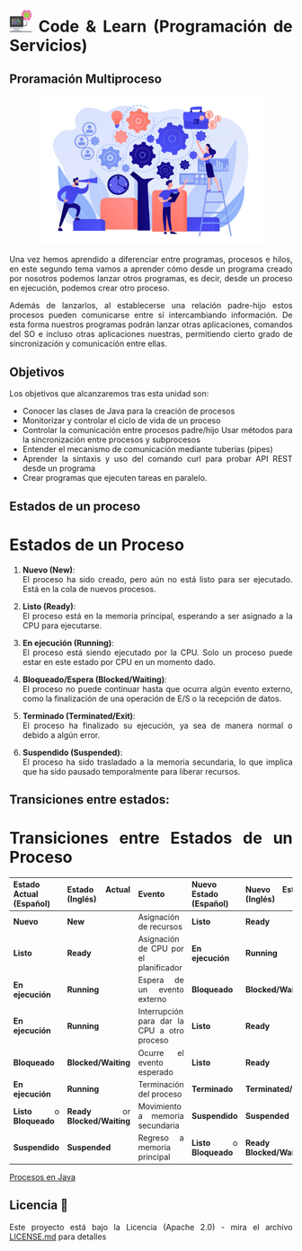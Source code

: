 <div align="justify">

# <img src=../../../images/computer.png width="40"> Code & Learn (Programación de Servicios)

## Proramación Multiproceso

<div align="center">

<img src=images/procesos.png width="400">

</div>

Una vez hemos aprendido a diferenciar entre programas, procesos e hilos, en este segundo tema vamos a aprender cómo desde un programa creado por nosotros podemos lanzar otros programas, es decir, desde un proceso en ejecución, podemos crear otro proceso.

Además de lanzarlos, al establecerse una relación padre-hijo estos procesos pueden comunicarse entre sí intercambiando información. De esta forma nuestros programas podrán lanzar otras aplicaciones, comandos del SO e incluso otras aplicaciones nuestras, permitiendo cierto grado de sincronización y comunicación entre ellas.

## Objetivos

Los objetivos que alcanzaremos tras esta unidad son:

- Conocer las clases de Java para la creación de procesos
- Monitorizar y controlar el ciclo de vida de un proceso
- Controlar la comunicación entre procesos padre/hijo
Usar métodos para la sincronización entre procesos y subprocesos
- Entender el mecanismo de comunicación mediante tuberías (pipes)
- Aprender la sintaxis y uso del comando curl para probar API REST desde un programa
- Crear programas que ejecuten tareas en paralelo.

## Estados de un proceso

# Estados de un Proceso

1. **Nuevo (New)**:  
   El proceso ha sido creado, pero aún no está listo para ser ejecutado. Está en la cola de nuevos procesos.

2. **Listo (Ready)**:  
   El proceso está en la memoria principal, esperando a ser asignado a la CPU para ejecutarse.

3. **En ejecución (Running)**:  
   El proceso está siendo ejecutado por la CPU. Solo un proceso puede estar en este estado por CPU en un momento dado.

4. **Bloqueado/Espera (Blocked/Waiting)**:  
   El proceso no puede continuar hasta que ocurra algún evento externo, como la finalización de una operación de E/S o la recepción de datos.

5. **Terminado (Terminated/Exit)**:  
   El proceso ha finalizado su ejecución, ya sea de manera normal o debido a algún error.

6. **Suspendido (Suspended)**:  
   El proceso ha sido trasladado a la memoria secundaria, lo que implica que ha sido pausado temporalmente para liberar recursos.

## Transiciones entre estados:

# Transiciones entre Estados de un Proceso

| Estado Actual (Español) | Estado Actual (Inglés) | Evento                            | Nuevo Estado (Español) | Nuevo Estado (Inglés) |
|-------------------------|-------------------------|-----------------------------------|------------------------|-----------------------|
| **Nuevo**               | **New**                 | Asignación de recursos             | **Listo**              | **Ready**             |
| **Listo**               | **Ready**               | Asignación de CPU por el planificador | **En ejecución**     | **Running**           |
| **En ejecución**        | **Running**             | Espera de un evento externo       | **Bloqueado**          | **Blocked/Waiting**   |
| **En ejecución**        | **Running**             | Interrupción para dar la CPU a otro proceso | **Listo**            | **Ready**             |
| **Bloqueado**           | **Blocked/Waiting**     | Ocurre el evento esperado          | **Listo**              | **Ready**             |
| **En ejecución**        | **Running**             | Terminación del proceso            | **Terminado**          | **Terminated/Exit**   |
| **Listo** o **Bloqueado** | **Ready** or **Blocked/Waiting** | Movimiento a memoria secundaria  | **Suspendido**         | **Suspended**         |
| **Suspendido**          | **Suspended**           | Regreso a memoria principal        | **Listo** o **Bloqueado** | **Ready** or **Blocked/Waiting** |







[Procesos en Java](PROCESOS-JAVA.md)

## Licencia 📄

Este proyecto está bajo la Licencia (Apache 2.0) - mira el archivo [LICENSE.md](../../../LICENSE) para detalles

</div>
